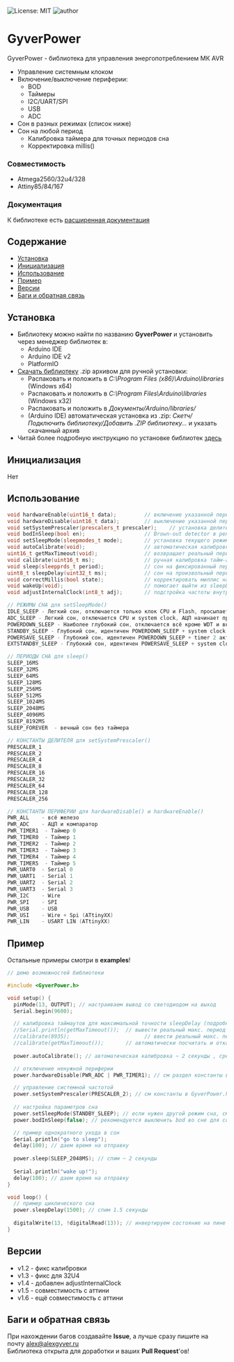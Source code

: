 ![License: MIT](https://img.shields.io/badge/License-MIT-green.svg)
![author](https://img.shields.io/badge/author-AlexGyver-informational.svg)
# GyverPower
GyverPower - библиотека для управления энергопотреблением МК AVR
- Управление системным клоком		
- Включение/выключение периферии:
    - BOD
    - Таймеры
    - I2C/UART/SPI
    - USB
    - ADC		
- Сон в разных режимах (список ниже)		
- Сон на любой период
    - Калибровка таймера для точных периодов сна
    - Корректировка millis()		

### Совместимость
- Atmega2560/32u4/328
- Attiny85/84/167

### Документация
К библиотеке есть [расширенная документация](https://alexgyver.ru/GyverPower/)

## Содержание
- [Установка](#install)
- [Инициализация](#init)
- [Использование](#usage)
- [Пример](#example)
- [Версии](#versions)
- [Баги и обратная связь](#feedback)

<a id="install"></a>
## Установка
- Библиотеку можно найти по названию **GyverPower** и установить через менеджер библиотек в:
    - Arduino IDE
    - Arduino IDE v2
    - PlatformIO
- [Скачать библиотеку](https://github.com/GyverLibs/GyverPower/archive/refs/heads/main.zip) .zip архивом для ручной установки:
    - Распаковать и положить в *C:\Program Files (x86)\Arduino\libraries* (Windows x64)
    - Распаковать и положить в *C:\Program Files\Arduino\libraries* (Windows x32)
    - Распаковать и положить в *Документы/Arduino/libraries/*
    - (Arduino IDE) автоматическая установка из .zip: *Скетч/Подключить библиотеку/Добавить .ZIP библиотеку…* и указать скачанный архив
- Читай более подробную инструкцию по установке библиотек [здесь](https://alexgyver.ru/arduino-first/#%D0%A3%D1%81%D1%82%D0%B0%D0%BD%D0%BE%D0%B2%D0%BA%D0%B0_%D0%B1%D0%B8%D0%B1%D0%BB%D0%B8%D0%BE%D1%82%D0%B5%D0%BA)

<a id="init"></a>
## Инициализация
Нет

<a id="usage"></a>
## Использование
```cpp
void hardwareEnable(uint16_t data);         // включение указанной периферии (см. ниже "Константы периферии")
void hardwareDisable(uint16_t data);        // выключение указанной периферии (см. ниже "Константы периферии")
void setSystemPrescaler(prescalers_t prescaler);    // установка делителя системной частоты (см. ниже "Константы делителя")
void bodInSleep(bool en);                   // Brown-out detector в режиме сна (true вкл - false выкл) по умолч. отключен!
void setSleepMode(sleepmodes_t mode);       // установка текущего режима сна (см. ниже "Режимы сна")
void autoCalibrate(void);                   // автоматическая калибровка таймера сна, выполняется 2 секунды
uint16_t getMaxTimeout(void);               // возвращает реальный период "8 секунд", выполняется ~8 секунд
void calibrate(uint16_t ms);                // ручная калибровка тайм-аутов watchdog для sleepDelay (ввести макс период из getMaxTimeout)
void sleep(sleepprds_t period);             // сон на фиксированный период (см. ниже "Периоды сна")
uint8_t sleepDelay(uint32_t ms);            // сон на произвольный период в миллисекундах (до 52 суток), возвращает остаток времени для коррекции таймеров
void correctMillis(bool state);             // корректировать миллис на время сна sleepDelay() (по умолчанию включено)
void wakeUp(void);                          // помогает выйти из sleepDelay прерыванием (вызывать в будящем прерывании)  
void adjustInternalClock(int8_t adj);       // подстройка частоты внутреннего генератора (число -120...+120)

// РЕЖИМЫ СНА для setSleepMode()  
IDLE_SLEEP - Легкий сон, отключается только клок CPU и Flash, просыпается от любых прерываний
ADC_SLEEP - Легкий сон, отключается CPU и system clock, АЦП начинает преобразование при уходе в сон (см. пример ADCinSleep)  
POWERDOWN_SLEEP - Наиболее глубокий сон, отключается всё кроме WDT и внешних прерываний, просыпается от аппаратных (обычных + PCINT) или WDT за 1000 тактов (62 мкс)
STANDBY_SLEEP - Глубокий сон, идентичен POWERDOWN_SLEEP + system clock активен, пробуждение за 6 тактов (0.4 мкс)
POWERSAVE_SLEEP - Глубокий сон, идентичен POWERDOWN_SLEEP + timer 2 активен (+ можно проснуться от его прерываний), можно использовать для счета времени (см. пример powersaveMillis)
EXTSTANDBY_SLEEP - Глубокий сон, идентичен POWERSAVE_SLEEP + system clock активен, пробуждение за 6 тактов (0.4 мкс)

// ПЕРИОДЫ СНА для sleep()  
SLEEP_16MS
SLEEP_32MS
SLEEP_64MS
SLEEP_128MS
SLEEP_256MS
SLEEP_512MS
SLEEP_1024MS
SLEEP_2048MS
SLEEP_4096MS
SLEEP_8192MS
SLEEP_FOREVER  - вечный сон без таймера

// КОНСТАНТЫ ДЕЛИТЕЛЯ для setSystemPrescaler()
PRESCALER_1
PRESCALER_2
PRESCALER_4
PRESCALER_8
PRESCALER_16
PRESCALER_32
PRESCALER_64
PRESCALER_128
PRESCALER_256

// КОНСТАНТЫ ПЕРИФЕРИИ для hardwareDisable() и hardwareEnable()  
PWR_ALL    - всё железо
PWR_ADC    - АЦП и компаратор
PWR_TIMER1  - Таймер 0
PWR_TIMER0  - Таймер 1
PWR_TIMER2  - Таймер 2
PWR_TIMER3  - Таймер 3
PWR_TIMER4  - Таймер 4
PWR_TIMER5  - Таймер 5  
PWR_UART0  - Serial 0
PWR_UART1  - Serial 1
PWR_UART2  - Serial 2
PWR_UART3  - Serial 3
PWR_I2C    - Wire
PWR_SPI    - SPI
PWR_USB    - USB  
PWR_USI    - Wire + Spi (ATtinyXX)
PWR_LIN    - USART LIN (ATtinyXX)
```

<a id="example"></a>
## Пример
Остальные примеры смотри в **examples**!
```cpp
// демо возможностей библиотеки

#include <GyverPower.h>

void setup() {
  pinMode(13, OUTPUT); // настраиваем вывод со светодиодом на выход
  Serial.begin(9600);

  // калибровка таймаутов для максимальной точности sleepDelay (подробнее в примере WDT_calibration)
  //Serial.println(getMaxTimeout());  // вывести реальный макс. период
  //calibrate(8935); 			            // ввести реальный макс. период
  //calibrate(getMaxTimeout());       // автоматически посчитать и откалибровать
  
  power.autoCalibrate(); // автоматическая калибровка ~ 2 секунды , средняя но достаточная точность

  // отключение ненужной периферии
  power.hardwareDisable(PWR_ADC | PWR_TIMER1); // см раздел константы в GyverPower.h, разделяющий знак " | "

  // управление системной частотой
  power.setSystemPrescaler(PRESCALER_2); // см константы в GyverPower.h
  
  // настройка параметров сна
  power.setSleepMode(STANDBY_SLEEP); // если нужен другой режим сна, см константы в GyverPower.h (по умолчанию POWERDOWN_SLEEP)
  power.bodInSleep(false); // рекомендуется выключить bod во сне для сохранения энергии (по умолчанию false - выключен!!)

  // пример однократного ухода в сон
  Serial.println("go to sleep");
  delay(100); // даем время на отправку
  
  power.sleep(SLEEP_2048MS); // спим ~ 2 секунды
  
  Serial.println("wake up!");
  delay(100); // даем время на отправку
}

void loop() {
  // пример циклического сна
  power.sleepDelay(1500); // спим 1.5 секунды
  
  digitalWrite(13, !digitalRead(13)); // инвертируем состояние на пине
}
```

<a id="versions"></a>
## Версии
- v1.2 - фикс калибровки
- v1.3 - фикс для 32U4
- v1.4 - добавлен adjustInternalClock
- v1.5 - совместимость с аттини
- v1.6 - ещё совместимость с аттини

<a id="feedback"></a>
## Баги и обратная связь
При нахождении багов создавайте **Issue**, а лучше сразу пишите на почту [alex@alexgyver.ru](mailto:alex@alexgyver.ru)  
Библиотека открыта для доработки и ваших **Pull Request**'ов!